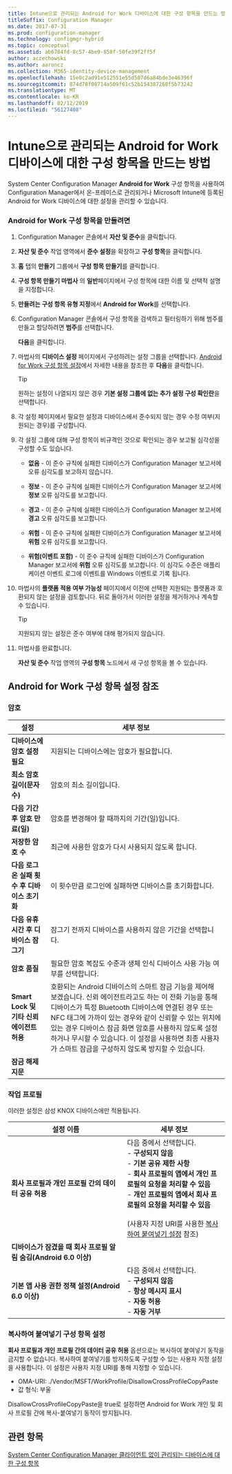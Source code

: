```yaml
---
title: Intune으로 관리되는 Android for Work 디바이스에 대한 구성 항목을 만드는 방법
titleSuffix: Configuration Manager
ms.date: 2017-07-31
ms.prod: configuration-manager
ms.technology: configmgr-hybrid
ms.topic: conceptual
ms.assetid: ab6784fd-8c57-4be9-858f-50fe39f2ff5f
author: aczechowski
ms.author: aaroncz
ms.collection: M365-identity-device-management
ms.openlocfilehash: 15e0c2ad91e512551e55d507d6a84bde3e46396f
ms.sourcegitcommit: 874d78f08714a509f61c52b154387268f5b73242
ms.translationtype: MT
ms.contentlocale: ko-KR
ms.lasthandoff: 02/12/2019
ms.locfileid: "56127408"
---
```

# <a name="how-to-create-configuration-items-for-android-for-work-devices-managed-with-intune"></a>Intune으로 관리되는 Android for Work 디바이스에 대한 구성 항목을 만드는 방법

 System Center Configuration Manager **Android for Work** 구성 항목을 사용하여 Configuration Manager에서 온-프레미스로 관리되거나 Microsoft Intune에 등록된 Android for Work 디바이스에 대한 설정을 관리할 수 있습니다.  

### <a name="to-create-an-android-for-work-configuration-item"></a>Android for Work 구성 항목을 만들려면  

1. Configuration Manager 콘솔에서 **자산 및 준수**을 클릭합니다.  

2. **자산 및 준수** 작업 영역에서 **준수 설정**을 확장하고 **구성 항목**을 클릭합니다.  

3. **홈** 탭의 **만들기** 그룹에서 **구성 항목 만들기**를 클릭합니다.  

4. **구성 항목 만들기 마법사** 의 **일반**페이지에서 구성 항목에 대한 이름 및 선택적 설명을 지정합니다.  

5. **만들려는 구성 항목 유형 지정**에서 **Android for Work**를 선택합니다.  

6. Configuration Manager 콘솔에서 구성 항목을 검색하고 필터링하기 위해 범주를 만들고 할당하려면 **범주**를 선택합니다.  

   **다음**을 클릭합니다.

7. 마법사의 **디바이스 설정** 페이지에서 구성하려는 설정 그룹을 선택합니다. [Android for Work 구성 항목 설정](#android-for-work-configuration-item-settings-reference)에서 자세한 내용을 참조한 후 **다음**을 클릭합니다.  

   > [!TIP]  
   >  원하는 설정이 나열되지 않은 경우 **기본 설정 그룹에 없는 추가 설정 구성 확인란**을 선택합니다.  

8. 각 설정 페이지에서 필요한 설정과 디바이스에서 준수되지 않는 경우 수정 여부(지원되는 경우)를 구성합니다.  

9. 각 설정 그룹에 대해 구성 항목이 비규격인 것으로 확인되는 경우 보고될 심각성을 구성할 수도 있습니다.  

   -   **없음** - 이 준수 규칙에 실패한 디바이스가 Configuration Manager 보고서에 오류 심각도를 보고하지 않습니다.  

   -   **정보** - 이 준수 규칙에 실패한 디바이스가 Configuration Manager 보고서에 **정보** 오류 심각도를 보고합니다.  

   -   **경고** - 이 준수 규칙에 실패한 디바이스가 Configuration Manager 보고서에 **경고** 오류 심각도를 보고합니다.  

   -   **위험** - 이 준수 규칙에 실패한 디바이스가 Configuration Manager 보고서에 **위험** 오류 심각도를 보고합니다.  

   -   **위험(이벤트 포함)** - 이 준수 규칙에 실패한 디바이스가 Configuration Manager 보고서에 **위험** 오류 심각도를 보고합니다. 이 심각도 수준은 애플리케이션 이벤트 로그에 이벤트를 Windows 이벤트로 기록 됩니다.  

10. 마법사의 **플랫폼 적용 여부 가능성** 페이지에서 이전에 선택한 지원되는 플랫폼과 호환되지 않는 설정을 검토합니다. 뒤로 돌아가서 이러한 설정을 제거하거나 계속할 수 있습니다.  

    > [!TIP]  
    >  지원되지 않는 설정은 준수 여부에 대해 평가되지 않습니다.  

11. 마법사를 완료합니다.  

    **자산 및 준수** 작업 영역의 **구성 항목** 노드에서 새 구성 항목을 볼 수 있습니다.  

##  <a name="android-for-work-configuration-item-settings-reference"></a>Android for Work 구성 항목 설정 참조  

### <a name="password"></a>암호  

|설정|세부 정보|  
|-------------|-------------|  
|**디바이스에 암호 설정 필요**|지원되는 디바이스에는 암호가 필요합니다.|  
|**최소 암호 길이(문자 수)**|암호의 최소 길이입니다.|  
|**다음 기간 후 암호 만료(일)**|암호를 변경해야 할 때까지의 기간(일)입니다.|  
|**저장한 암호 수**|최근에 사용한 암호가 다시 사용되지 않도록 합니다.|  
|**다음 로그온 실패 횟수 후 디바이스 초기화**|이 횟수만큼 로그인에 실패하면 디바이스를 초기화합니다.|  
|**다음 유휴 시간 후 디바이스 잠그기**|잠그기 전까지 디바이스를 사용하지 않은 기간을 선택합니다.|
|**암호 품질**|필요한 암호 복잡도 수준과 생체 인식 디바이스 사용 가능 여부를 선택합니다.|  
|**Smart Lock 및 기타 신뢰 에이전트 허용**|호환되는 Android 디바이스의 스마트 잠금 기능을 제어해 보겠습니다. 신뢰 에이전트라고도 하는 이 전화 기능을 통해 디바이스가 특정 Bluetooth 디바이스에 연결된 경우 또는 NFC 태그에 가까이 있는 경우와 같이 신뢰할 수 있는 위치에 있는 경우 디바이스 잠금 화면 암호를 사용하지 않도록 설정하거나 무시할 수 있습니다. 이 설정을 사용하면 최종 사용자가 스마트 잠금을 구성하지 않도록 방지할 수 있습니다.|
|**잠금 해제 지문**|&nbsp;|

###  <a name="work-profile"></a>작업 프로필  
 이러한 설정은 삼성 KNOX 디바이스에만 적용됩니다.  

|설정 이름|세부 정보|  
|------------------|-------------|  
|**회사 프로필과 개인 프로필 간의 데이터 공유 허용**|다음 중에서 선택합니다.<br>- **구성되지 않음**<br>- **기본 공유 제한 사항**<br>- **회사 프로필의 앱에서 개인 프로필의 요청을 처리할 수 있음**<br>- **개인 프로필의 앱에서 회사 프로필의 요청을 처리할 수 있음**<br><br>(사용자 지정 URI를 사용한 [복사하여 붙여넣기 설정](#copy-paste-configuration-item-settings) 참조)|  
|**디바이스가 잠겼을 때 회사 프로필 알림 숨김(Android 6.0 이상)**||
|**기본 앱 사용 권한 정책 설정(Android 6.0 이상)**|다음 중에서 선택합니다.<br>- **구성되지 않음**<br>- **항상 메시지 표시**<br>- **자동 허용**<br>- **자동 거부**|

### <a name="copy-paste-configuration-item-settings"></a>복사하여 붙여넣기 구성 항목 설정
**회사 프로필과 개인 프로필 간의 데이터 공유 허용** 옵션으로는 복사하여 붙여넣기 동작을 금지할 수 없습니다. 복사하여 붙여넣기를 방지하도록 구성할 수 있는 사용자 지정 설정을 사용합니다. 이 설정은 사용자 지정 URI를 통해 지정할 수 있습니다.

- OMA-URI: ./Vendor/MSFT/WorkProfile/DisallowCrossProfileCopyPaste
- 값 형식: 부울

DisallowCrossProfileCopyPaste을 true로 설정하면 Android for Work 개인 및 회사 프로필 간에 복사-붙여넣기 동작이 방지됩니다.

## <a name="see-also"></a>관련 항목  
 [System Center Configuration Manager 클라이언트 없이 관리되는 디바이스에 대한 구성 항목](../../compliance/deploy-use/configuration-items-for-devices-managed-without-the-client.md)
